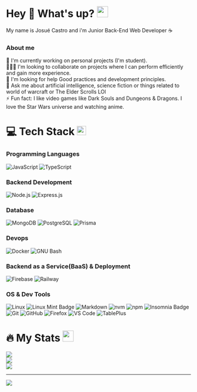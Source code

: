 # Hey 👋 What's up? <img src="https://media.giphy.com/media/WUlplcMpOCEmTGBtBW/giphy.gif" width="30">
My name is Josué Castro and i'm Junior Back-End Web Developer ☕
### About me
🔭 I'm currently working on personal projects (I'm student).<br>🧑‍🤝‍🧑 I'm looking to collaborate on projects where I can perform efficiently and gain more experience.<br>🤝 I'm looking for help Good practices and development principles.<br>💬 Ask me about artificial intelligence, science fiction or things related to world of warcraft or The Elder Scrolls LOl<br>⚡ Fun fact: I like video games like Dark Souls and Dungeons & Dragons. I love the Star Wars universe and watching anime.

# 💻 Tech Stack <img src="https://media2.giphy.com/media/QssGEmpkyEOhBCb7e1/giphy.gif?cid=ecf05e47a0n3gi1bfqntqmob8g9aid1oyj2wr3ds3mg700bl&rid=giphy.gif" width ="25">
### Programming Languages
![JavaScript](https://img.shields.io/badge/JavaScript-%23F7DF1E?style=for-the-badge&logo=javascript&logoColor=black) ![TypeScript](https://img.shields.io/badge/TypeScript-%233178C6?style=for-the-badge&logo=typescript&logoColor=white) 
### Backend Development
![Node.js](https://img.shields.io/badge/Node.js-%235FA04E?style=for-the-badge&logo=nodedotjs&logoColor=green&color=gray) ![Express.js](https://img.shields.io/badge/express.js-%23404d59.svg?style=for-the-badge&logo=express&logoColor=%2361DAFB) 
### Database
![MongoDB](https://img.shields.io/badge/MongoDB-%2347A248?style=for-the-badge&logo=mongodb&logoColor=white) ![PostgreSQL](https://img.shields.io/badge/postgresql-%234169E1?style=for-the-badge&logo=postgresql&logoColor=white) ![Prisma](https://img.shields.io/badge/Prisma-%232D3748?style=for-the-badge&logo=prisma&logoColor=white) 
### Devops
![Docker](https://img.shields.io/badge/Docker-%232496ED?style=for-the-badge&logo=docker&logoColor=white) ![GNU Bash](https://img.shields.io/badge/GNU%20Bash-%230E353D?style=for-the-badge&logo=gnubash&logoColor=white) 
### Backend as a Service(BaaS) & Deployment
![Firebase](https://img.shields.io/badge/Firebase-%23DD2C00?style=for-the-badge&logo=firebase&logoColor=yellow) ![Railway](https://img.shields.io/badge/Railway-%230B0D0E?style=for-the-badge&logo=railway)
### OS & Dev Tools
![Linux](https://img.shields.io/badge/Linux-%23FCC624?style=for-the-badge&logo=linux&logoColor=black) ![Linux Mint Badge](https://img.shields.io/badge/Linux%20Mint-86BE43?logo=linuxmint&logoColor=fff&style=for-the-badge) ![Markdown](https://img.shields.io/badge/Markdown-%23000000?style=for-the-badge&logo=markdown&logoColor=white) ![nvm](https://img.shields.io/badge/nvm-%23171920?style=for-the-badge&logo=nvm&logoColor=%235FA04E) ![npm](https://img.shields.io/badge/npm-%23CB3837?style=for-the-badge&logo=npm&logoColor=white) ![Insomnia Badge](https://img.shields.io/badge/Insomnia-4000BF?logo=insomnia&logoColor=fff&style=for-the-badge) ![Git](https://img.shields.io/badge/Git-%23F05032?style=for-the-badge&logo=git&logoColor=white) ![GitHub](https://img.shields.io/badge/github-%23181717?style=for-the-badge&logo=github&logoColor=white) ![Firefox](https://img.shields.io/badge/Firefox-%23FF7139?style=for-the-badge&logo=firefox&logoColor=white) ![VS Code](https://img.shields.io/badge/VS%20Code-%23147EFB?style=for-the-badge&logo=VS%20Code&logoColor=white) ![TablePlus](https://img.shields.io/badge/TablePlus-%23FABF15?style=for-the-badge&logo=TablePLus&logoColor=white)

# 🔥 My Stats <img src="https://media.giphy.com/media/iY8CRBdQXODJSCERIr/giphy.gif" width="30px">
![](https://github-readme-stats.vercel.app/api?username=Aleejandro26&theme=onedark&hide_border=false&include_all_commits=true&count_private=true)<br/>
![](https://github-readme-streak-stats.herokuapp.com/?user=Aleejandro26&theme=onedark&hide_border=false)<br/>
![](https://github-readme-stats.vercel.app/api/top-langs/?username=Aleejandro26&theme=onedark&hide_border=false&include_all_commits=true&count_private=true&layout=compact)

---
[![](https://visitcount.itsvg.in/api?id=Aleejandro26&icon=0&color=0)](https://visitcount.itsvg.in)

<!-- Proudly created with GPRM ( https://gprm.itsvg.in ) -->
